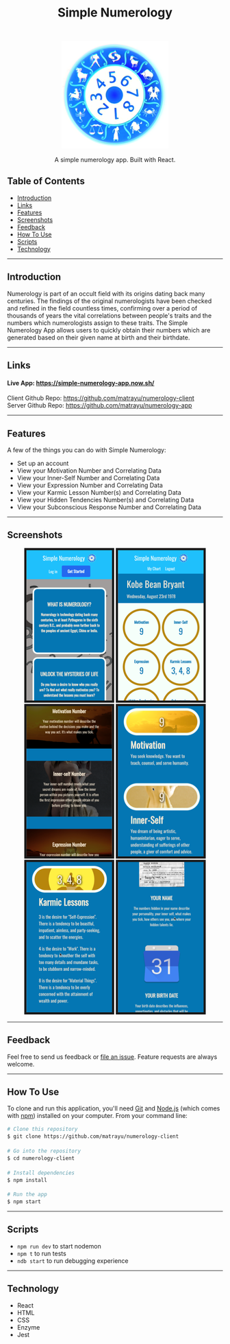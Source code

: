 <h1 align="center"> Simple Numerology </h1> <br>
<p align="center">
  <a href="https://gitpoint.co/">
    <img alt="SimpleNumerology" title="SimpleNumerology" src="src/images/Num-Transparent.png" width="250">
  </a>
</p>

<p align="center">
  A simple numerology app. Built with React.
</p>



<!-- START doctoc generated TOC please keep comment here to allow auto update -->
<!-- DON'T EDIT THIS SECTION, INSTEAD RE-RUN doctoc TO UPDATE -->
## Table of Contents

- [Introduction](#introduction)
- [Links](#links)
- [Features](#features)
- [Screenshots](#screenshots)
- [Feedback](#feedback)
- [How To Use](#how-to-use)
- [Scripts](#scripts)
- [Technology](#technology)

<!-- END doctoc generated TOC please keep comment here to allow auto update -->
<hr>

## Introduction

Numerology is part of an occult field with its origins dating back many centuries. The findings of the original numerologists have been checked and refined in the field countless times, confirming over a period of thousands of years the vital correlations between people's traits and the numbers which numerologists assign to these traits. The Simple Numerology App allows users to quickly obtain their numbers which are generated based on their given name at birth and their birthdate.
<hr>

## Links

#### Live App: https://simple-numerology-app.now.sh/

Client Github Repo: https://github.com/matrayu/numerology-client<br>
Server Github Repo: https://github.com/matrayu/numerology-app
<hr>


## Features

A few of the things you can do with Simple Numerology:

* Set up an account
* View your Motivation Number and Correlating Data 
* View your Inner-Self Number and Correlating Data 
* View your Expression Number and Correlating Data 
* View your Karmic Lesson Number(s) and Correlating Data 
* View your Hidden Tendencies Number(s) and Correlating Data 
* View your Subconscious Response Number and Correlating Data
<hr>

## Screenshots

<p align="center" >
  <img src = "src/images/screen6-200.png" width=200 border="5px solid black">
  <img src = "src/images/screen4-200.png" width=200 border="5px solid black">
  <img src = "src/images/screen3-200.png" width=200 border="5px solid black">
  <img src = "src/images/screen5-200.png" width=200 border="5px solid black">
  <img src = "src/images/screen1-200.png" width=200 border="5px solid black">
  <img src = "src/images/screen7-200.png" width=200 border="5px solid black">
</p>
<hr>

## Feedback

Feel free to send us feedback or [file an issue](https://github.com/matrayu/numerology-app/issues/new). Feature requests are always welcome. 
<hr>

## How To Use

To clone and run this application, you'll need [Git](https://git-scm.com) and [Node.js](https://nodejs.org/en/download/) (which comes with [npm](http://npmjs.com)) installed on your computer. From your command line:

```bash
# Clone this repository
$ git clone https://github.com/matrayu/numerology-client

# Go into the repository
$ cd numerology-client

# Install dependencies
$ npm install

# Run the app
$ npm start
```
<hr>

## Scripts

- `npm run dev` to start nodemon
- `npm t` to run tests
- `ndb start` to run debugging experience
<hr>

## Technology

- React
- HTML
- CSS
- Enzyme
- Jest
